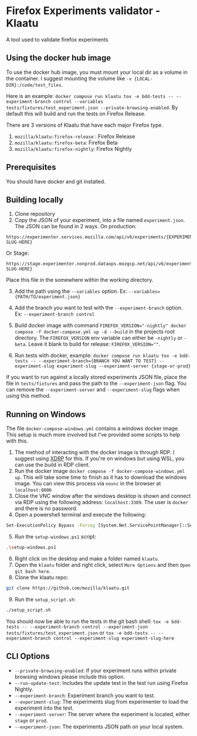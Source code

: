 # Firefox Experiments validator - Klaatu

A tool used to validate firefox experiments

## Using the docker hub image

To use the docker hub image, you must mount your local dir as a volume in the container. I suggest mounting the volume like `-v {LOCAL-DIR}:/code/test_files`.

Here is an example: `docker compose run klaatu tox -e bdd-tests -- --experiment-branch control --variables tests/fixtures/test_experiment.json --private-browsing-enabled`. By default this will build and run the tests on Firefox Release.

There are 3 versions of Klaatu that have each major Firefox type. 
1. `mozilla/klaatu:firefox-release` : Firefox Release
2. `mozilla/klaatu:firefox-beta`: Firefox Beta
3. `mozilla/klaatu:firefox-nightly`: Firefox Nightly

## Prerequisites

You should have docker and git installed.

## Building locally

1. Clone repository
2. Copy the JSON of your experiment, into a file named `experiment.json`. The JSON can be found in 2 ways. On production:
```
https://experimenter.services.mozilla.com/api/v6/experiments/{EXPERIMENT-SLUG-HERE}
```
Or Stage:
```
https://stage.experimenter.nonprod.dataops.mozgcp.net/api/v6/experiments/{EXPERIMENT-SLUG-HERE}
```
Place this file in the somewhere within the working directory.

3. Add the path using the `--variables` option. Ex: `--variables={PATH/TO/experiment.json}`
4. Add the branch you want to test with the `--experiment-branch` option. Ex: `--experiment-branch control`

5. Build docker image with command `FIREFOX_VERSION="-nightly" docker compose -f docker-compose.yml up -d --build` in the projects root directory. The `FIREFOX_VERSION` env variable can either be `-nightly` or `-beta`. Leave it blank to build for release: `FIREFOX_VERSION=""`.
6. Run tests with docker, example: `docker compose run klaatu tox -e bdd-tests -- --experiment-branch={BRANCH YOU WANT TO TEST} --experiment-slug experiment-slug --experiment-server {stage-or-prod}`

If you want to run against a locally stored experiments JSON file, place the file in `tests/fixtures` and pass the path to the `--experiment-json` flag. You can remove the `--experiment-server` and `--experiment-slug` flags when using this method.

## Running on Windows

The file `docker-compose-windows.yml` contains a windows docker image. This setup is much more involved but I've provided some scripts to help with this.

1. The method of interacting with the docker image is through RDP. I suggest using [XDRP](https://github.com/neutrinolabs/xrdp) for this. If you're on windows but using WSL, you can use the build in RDP client.
2. Run the docker image `docker compose -f docker-compose-windows.yml up`. This will take some time to finish as it has to download the windows image. You can view this process via `novnc` in the browser at `localhost:8006`
3. Close the VNC window after the windows desktop is shown and connect via RDP using the following address: `localhost:3389`. The user is `docker` and there is no password.
4. Open a powershell terminal and execute the following:
```sh
Set-ExecutionPolicy Bypass -Force; [System.Net.ServicePointManager]::SecurityProtocol = [System.Net.ServicePointManager]::SecurityProtocol -bor 3072; iex ((New-Object System.Net.WebClient).DownloadString('https://community.chocolatey.org/install.ps1'))
```
5. Run the `setup-windows.ps1` script:
```sh
.\setup-windows.ps1
```
6. Right click on the desktop and make a folder named `klaatu`.
7. Open the `klaatu` folder and right click, select `More Options` and then `Open git bash here`.
8. Clone the klaatu repo: 
```sh
git clone https://github.com/mozilla/klaatu.git
```
9. Run the `setup_script.sh`: 
```sh
./setup_script.sh
```

You should now be able to run the tests in the git bash shell: `tox -e bdd-tests -- --experiment-branch control --experiment-json tests/fixtures/test_experiment.json` or `tox -e bdd-tests -- --experiment-branch control --experiment-slug experiment-slug-here`


## CLI Options

- `--private-browsing-enabled`: If your experiment runs within private browsing windows please include this option.
- `--run-update-test`: Includes the update test in the test run using Firefox Nightly.
- `--experiment-branch`: Experiment branch you want to test.
- `--experiment-slug`: The experiments slug from experimenter to load the experiment into the test.
- `--experiment-server`: The server where the experiment is located, either `stage` or `prod`.
- `--experiment-json`: The experiments JSON path on your local system.